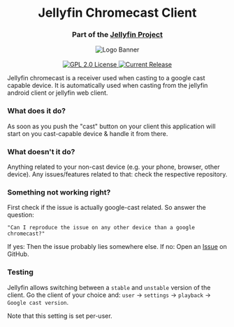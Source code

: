 <h1 align="center">Jellyfin Chromecast Client</h1>
<h3 align="center">Part of the <a href="https://jellyfin.org">Jellyfin Project</a></h3>

<p align="center">
<img alt="Logo Banner" src="https://raw.githubusercontent.com/jellyfin/jellyfin-ux/master/branding/SVG/banner-logo-solid.svg?sanitize=true"/>
<br/>
<br/>
<a href="https://github.com/jellyfin/jellyfin">
<img alt="GPL 2.0 License" src="https://img.shields.io/github/license/jellyfin/jellyfin-chromecast.svg"/>
</a>
<a href="https://github.com/jellyfin/jellyfin/releases">
<img alt="Current Release" src="https://img.shields.io/github/release/jellyfin/jellyfin-chromecast.svg"/>
</a>
</p>

Jellyfin chromecast is a receiver used when casting to a google cast capable device. It is automatically used when casting from the jellyfin android client or jellyfin web client.

### What does it do?

As soon as you push the "cast" button on your client this application will start on you cast-capable device & handle it from there.

### What doesn't it do?

Anything related to your non-cast device (e.g. your phone, browser, other device). Any issues/features related to that: check the respective repository.

### Something not working right?
First check if the issue is actually google-cast related. So answer the question:

`"Can I reproduce the issue on any other device than a google chromecast?"`

If yes: Then the issue probably lies somewhere else. If no: Open an <a href="https://github.com/jellyfin/jellyfin-chromecast/issues/new/choose">Issue</a> on GitHub.<br/>

### Testing

Jellyfin allows switching between a `stable` and `unstable` version of the client. Go the client of your choice and: `user` -> `settings` -> `playback` -> `Google cast version`.

Note that this setting is set per-user.
